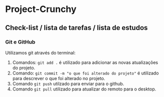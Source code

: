 # Project-Crunchy


## Check-list / lista de tarefas / lista de estudos

### Git e GitHub

<p>Utilizamos git através do terminal:</p>

   1. Comandos: `git add .` é utilizado para adicionar as novas atualizações do projeto.
   2. Comando: `git commit -m "o que foi alterado do projeto"` é utilizado para descrever o que foi alterado no projeto. 
   3. Comando `git push` utilzado para enviar para o github.
   4. Comando `git pull` utilizado para atualizar do remoto para o desktop.